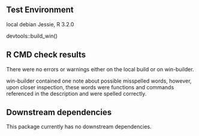 ## Test Environment

local debian Jessie, R 3.2.0

devtools::build_win()

## R CMD check results

There were no errors or warnings either on the local build or on
win-builder.

win-builder contained one note about possible misspelled words,
however, upon closer inspection, these words were functions and commands
referenced in the description and were spelled correctly.

## Downstream dependencies

This package currently has no downstream dependencies.
